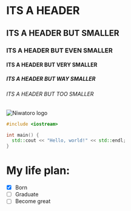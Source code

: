 # ITS A HEADER
## ITS A HEADER BUT SMALLER
### ITS A HEADER BUT EVEN SMALLER
#### ITS A HEADER BUT VERY SMALLER
##### ITS A HEADER BUT WAY SMALLER
###### ITS A HEADER BUT TOO SMALLER

![Niwatoro logo](https://niwatoro.com/images/logo.png)

```cpp
#include <iostream>

int main() {
  std::cout << "Hello, world!" << std::endl;
}
```

# My life plan:
- [x] Born
- [ ] Graduate
- [ ] Become great
